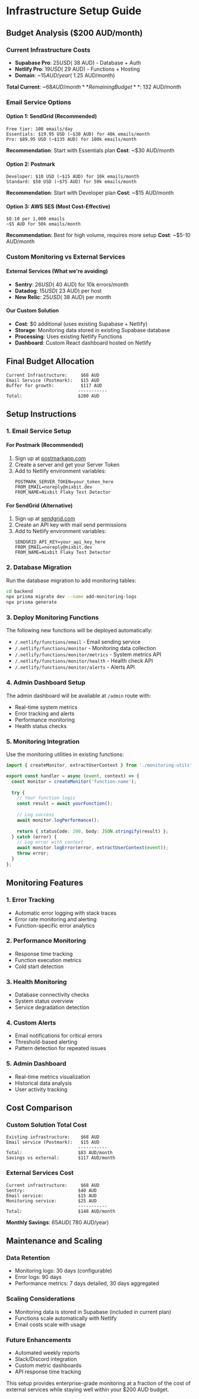 # Infrastructure Setup Guide

## Budget Analysis ($200 AUD/month)

### Current Infrastructure Costs
- **Supabase Pro**: $25 USD (~$38 AUD) - Database + Auth
- **Netlify Pro**: $19 USD (~$29 AUD) - Functions + Hosting  
- **Domain**: ~$15 AUD/year (~$1.25 AUD/month)

**Total Current**: ~$68 AUD/month
**Remaining Budget**: ~$132 AUD/month

### Email Service Options

#### Option 1: SendGrid (Recommended)
```
Free tier: 100 emails/day
Essentials: $19.95 USD (~$30 AUD) for 40k emails/month
Pro: $89.95 USD (~$135 AUD) for 100k emails/month
```
**Recommendation**: Start with Essentials plan
**Cost**: ~$30 AUD/month

#### Option 2: Postmark
```
Developer: $10 USD (~$15 AUD) for 10k emails/month
Standard: $50 USD (~$75 AUD) for 50k emails/month
```
**Recommendation**: Start with Developer plan
**Cost**: ~$15 AUD/month

#### Option 3: AWS SES (Most Cost-Effective)
```
$0.10 per 1,000 emails
~$5 AUD for 50k emails/month
```
**Recommendation**: Best for high volume, requires more setup
**Cost**: ~$5-10 AUD/month

### Custom Monitoring vs External Services

#### External Services (What we're avoiding)
- **Sentry**: $26 USD (~$40 AUD) for 10k errors/month
- **Datadog**: $15 USD (~$23 AUD) per host
- **New Relic**: $25 USD (~$38 AUD) per month

#### Our Custom Solution
- **Cost**: $0 additional (uses existing Supabase + Netlify)
- **Storage**: Monitoring data stored in existing Supabase database
- **Processing**: Uses existing Netlify Functions
- **Dashboard**: Custom React dashboard hosted on Netlify

## Final Budget Allocation

```
Current Infrastructure:     $68 AUD
Email Service (Postmark):   $15 AUD
Buffer for growth:          $117 AUD
                           -----------
Total:                     $200 AUD
```

## Setup Instructions

### 1. Email Service Setup

#### For Postmark (Recommended)
1. Sign up at [postmarkapp.com](https://postmarkapp.com)
2. Create a server and get your Server Token
3. Add to Netlify environment variables:
   ```
   POSTMARK_SERVER_TOKEN=your_token_here
   FROM_EMAIL=noreply@nixbit.dev
   FROM_NAME=Nixbit Flaky Test Detector
   ```

#### For SendGrid (Alternative)
1. Sign up at [sendgrid.com](https://sendgrid.com)
2. Create an API key with mail send permissions
3. Add to Netlify environment variables:
   ```
   SENDGRID_API_KEY=your_api_key_here
   FROM_EMAIL=noreply@nixbit.dev
   FROM_NAME=Nixbit Flaky Test Detector
   ```

### 2. Database Migration
Run the database migration to add monitoring tables:

```bash
cd backend
npx prisma migrate dev --name add-monitoring-logs
npx prisma generate
```

### 3. Deploy Monitoring Functions
The following new functions will be deployed automatically:
- `/.netlify/functions/email` - Email sending service
- `/.netlify/functions/monitor` - Monitoring data collection
- `/.netlify/functions/monitor/metrics` - System metrics API
- `/.netlify/functions/monitor/health` - Health check API
- `/.netlify/functions/monitor/alerts` - Alerts API

### 4. Admin Dashboard Setup
The admin dashboard will be available at `/admin` route with:
- Real-time system metrics
- Error tracking and alerts
- Performance monitoring
- Health status checks

### 5. Monitoring Integration
Use the monitoring utilities in existing functions:

```typescript
import { createMonitor, extractUserContext } from './monitoring-utils';

export const handler = async (event, context) => {
  const monitor = createMonitor('function-name');
  
  try {
    // Your function logic
    const result = await yourFunction();
    
    // Log success
    await monitor.logPerformance();
    
    return { statusCode: 200, body: JSON.stringify(result) };
  } catch (error) {
    // Log error with context
    await monitor.logError(error, extractUserContext(event));
    throw error;
  }
};
```

## Monitoring Features

### 1. Error Tracking
- Automatic error logging with stack traces
- Error rate monitoring and alerting
- Function-specific error analytics

### 2. Performance Monitoring
- Response time tracking
- Function execution metrics
- Cold start detection

### 3. Health Monitoring
- Database connectivity checks
- System status overview
- Service degradation detection

### 4. Custom Alerts
- Email notifications for critical errors
- Threshold-based alerting
- Pattern detection for repeated issues

### 5. Admin Dashboard
- Real-time metrics visualization
- Historical data analysis
- User activity tracking

## Cost Comparison

### Custom Solution Total Cost
```
Existing infrastructure:    $68 AUD
Email service (Postmark):   $15 AUD
                           -----------
Total:                     $83 AUD/month
Savings vs external:       $117 AUD/month
```

### External Services Cost
```
Current infrastructure:     $68 AUD
Sentry:                    $40 AUD
Email service:             $15 AUD
Monitoring service:        $25 AUD
                           -----------
Total:                     $148 AUD/month
```

**Monthly Savings**: $65 AUD (~$780 AUD/year)

## Maintenance and Scaling

### Data Retention
- Monitoring logs: 30 days (configurable)
- Error logs: 90 days
- Performance metrics: 7 days detailed, 30 days aggregated

### Scaling Considerations
- Monitoring data is stored in Supabase (included in current plan)
- Functions scale automatically with Netlify
- Email costs scale with usage

### Future Enhancements
- Automated weekly reports
- Slack/Discord integration
- Custom metric dashboards
- API response time tracking

This setup provides enterprise-grade monitoring at a fraction of the cost of external services while staying well within your $200 AUD budget.